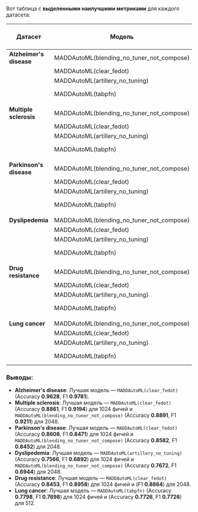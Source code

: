Вот таблица с **выделенными наилучшими метриками** для каждого датасета:  

| Датасет                     | Модель                                   | Accuracy (1024) | F1-score (1024) | Accuracy (2048/512) | F1-score (2048/512) |
|-----------------------------|------------------------------------------|-----------------|------------------|---------------------|---------------------|
| **Alzheimer's disease**      | MADDAutoML(blending_no_tuner_not_compose) | 0.9544          | 0.9733           | 0.9578              | 0.9753              |
|                             | MADDAutoML(clear_fedot)                  | **0.9628**      | **0.9781**       | 0.9578              | 0.9752              |
|                             | MADDAutoML(artillery_no_tuning)          | 0.9476          | 0.9696           | 0.9493              | 0.9704              |
|                             | MADDAutoML(tabpfn)                       | 0.9459          | 0.9686           | **0.9510 (512)**    | **0.9713 (512)**    |
|                             |                                          |                 |                  |                     |                     |
| **Multiple sclerosis**       | MADDAutoML(blending_no_tuner_not_compose) | 0.8724          | 0.9092           | **0.8891**          | **0.9211**          |
|                             | MADDAutoML(clear_fedot)                  | **0.8861**      | **0.9194**       | 0.8825              | 0.9161              |
|                             | MADDAutoML(artillery_no_tuning)          | 0.8724          | 0.9099           | 0.8760              | 0.9125              |
|                             | MADDAutoML(tabpfn)                       | 0.8637          | 0.9049           | 0.8695 (512)        | 0.9097 (512)        |
|                             |                                          |                 |                  |                     |                     |
| **Parkinson's disease**      | MADDAutoML(blending_no_tuner_not_compose) | 0.8582          | 0.8439           | **0.8582**          | **0.8452**          |
|                             | MADDAutoML(clear_fedot)                  | **0.8608**      | **0.8471**       | 0.8570              | 0.8444              |
|                             | MADDAutoML(artillery_no_tuning)          | 0.8506          | 0.8331           | 0.8531              | 0.8350              |
|                             | MADDAutoML(tabpfn)                       | 0.8557          | 0.8360           | 0.8493 (512)        | 0.8295 (512)        |
|                             |                                          |                 |                  |                     |                     |
| **Dyslipedemia**            | MADDAutoML(blending_no_tuner_not_compose) | 0.7407          | 0.6711           | **0.7672**          | **0.6944**          |
|                             | MADDAutoML(clear_fedot)                  | 0.7302          | 0.6623           | 0.7090              | 0.6358              |
|                             | MADDAutoML(artillery_no_tuning)          | **0.7566**      | **0.6892**       | 0.7725              | 0.7034              |
|                             | MADDAutoML(tabpfn)                       | 0.7672          | 0.7027           | 0.7566 (512)        | 0.6806 (512)        |
|                             |                                          |                 |                  |                     |                     |
| **Drug resistance**         | MADDAutoML(blending_no_tuner_not_compose) | 0.8109          | 0.8706           | 0.8109              | 0.8701              |
|                             | MADDAutoML(clear_fedot)                  | **0.8453**      | **0.8958**       | 0.8281              | **0.8864**          |
|                             | MADDAutoML(artillery_no_tuning)          | 0.8109          | 0.8736           | 0.8109              | 0.8726              |
|                             | MADDAutoML(tabpfn)                       | 0.8052          | 0.8702           | 0.7564 (512)        | 0.8317 (512)        |
|                             |                                          |                 |                  |                     |                     |
| **Lung cancer**             | MADDAutoML(blending_no_tuner_not_compose) | 0.7220          | 0.7138           | 0.7437              | 0.7361              |
|                             | MADDAutoML(clear_fedot)                  | **0.7437**      | **0.7361**       | 0.7365              | 0.7068              |
|                             | MADDAutoML(artillery_no_tuning)          | 0.7473          | 0.7407           | 0.7256              | 0.7054              |
|                             | MADDAutoML(tabpfn)                       | **0.7798**      | **0.7698**       | **0.7726 (512)**    | **0.7726 (512)**    |

### Выводы:  
- **Alzheimer's disease**: Лучшая модель — `MADDAutoML(clear_fedot)` (Accuracy **0.9628**, F1 **0.9781**).  
- **Multiple sclerosis**: Лучшая модель — `MADDAutoML(clear_fedot)` (Accuracy **0.8861**, F1 **0.9194**) для 1024 фичей и `MADDAutoML(blending_no_tuner_not_compose)` (Accuracy **0.8891**, F1 **0.9211**) для 2048.  
- **Parkinson's disease**: Лучшая модель — `MADDAutoML(clear_fedot)` (Accuracy **0.8608**, F1 **0.8471**) для 1024 фичей и `MADDAutoML(blending_no_tuner_not_compose)` (Accuracy **0.8582**, F1 **0.8452**) для 2048.  
- **Dyslipedemia**: Лучшая модель — `MADDAutoML(artillery_no_tuning)` (Accuracy **0.7566**, F1 **0.6892**) для 1024 фичей и `MADDAutoML(blending_no_tuner_not_compose)` (Accuracy **0.7672**, F1 **0.6944**) для 2048.  
- **Drug resistance**: Лучшая модель — `MADDAutoML(clear_fedot)` (Accuracy **0.8453**, F1 **0.8958**) для 1024 фичей и (F1 **0.8864**) для 2048.  
- **Lung cancer**: Лучшая модель — `MADDAutoML(tabpfn)` (Accuracy **0.7798**, F1 **0.7698**) для 1024 фичей и (Accuracy **0.7726**, F1 **0.7726**) для 512.

